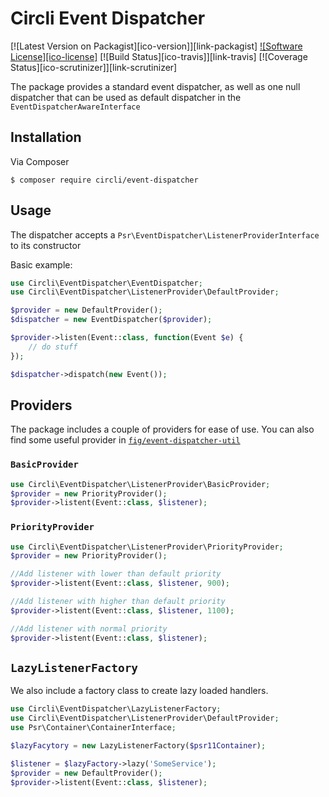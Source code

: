 # Circli Event Dispatcher


[![Latest Version on Packagist][ico-version]][link-packagist]
[![Software License][ico-license]](LICENSE.md)
[![Build Status][ico-travis]][link-travis]
[![Coverage Status][ico-scrutinizer]][link-scrutinizer]

The package provides a standard event dispatcher, as well as one null dispatcher that can be used as default dispatcher in the `EventDispatcherAwareInterface`

## Installation

Via Composer

```
$ composer require circli/event-dispatcher
```

## Usage

The dispatcher accepts a `Psr\EventDispatcher\ListenerProviderInterface` to its constructor

Basic example:

```php
use Circli\EventDispatcher\EventDispatcher;
use Circli\EventDispatcher\ListenerProvider\DefaultProvider;

$provider = new DefaultProvider();
$dispatcher = new EventDispatcher($provider);

$provider->listen(Event::class, function(Event $e) {
    // do stuff
});

$dispatcher->dispatch(new Event());
```

## Providers

The package includes a couple of providers for ease of use. You can also find some useful provider in [`fig/event-dispatcher-util`](https://github.com/php-fig/event-dispatcher-util)

### `BasicProvider`

```php
use Circli\EventDispatcher\ListenerProvider\BasicProvider;
$provider = new PriorityProvider();
$provider->listent(Event::class, $listener);
```

### `PriorityProvider`


```php
use Circli\EventDispatcher\ListenerProvider\PriorityProvider;
$provider = new PriorityProvider();

//Add listener with lower than default priority
$provider->listent(Event::class, $listener, 900);

//Add listener with higher than default priority
$provider->listent(Event::class, $listener, 1100);

//Add listener with normal priority
$provider->listent(Event::class, $listener);
```

## `LazyListenerFactory`

We also include a factory class to create lazy loaded handlers.

```php
use Circli\EventDispatcher\LazyListenerFactory;
use Circli\EventDispatcher\ListenerProvider\DefaultProvider;
use Psr\Container\ContainerInterface;

$lazyFacytory = new LazyListenerFactory($psr11Container);

$listener = $lazyFactory->lazy('SomeService');
$provider = new DefaultProvider();
$provider->listent(Event::class, $listener);
```
